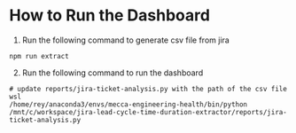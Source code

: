 # How to Run the Dashboard

1. Run the following command to generate csv file from jira
```
npm run extract
```

2. Run the following command to run the dashboard
```
# update reports/jira-ticket-analysis.py with the path of the csv file
wsl
/home/rey/anaconda3/envs/mecca-engineering-health/bin/python /mnt/c/workspace/jira-lead-cycle-time-duration-extractor/reports/jira-ticket-analysis.py
```



